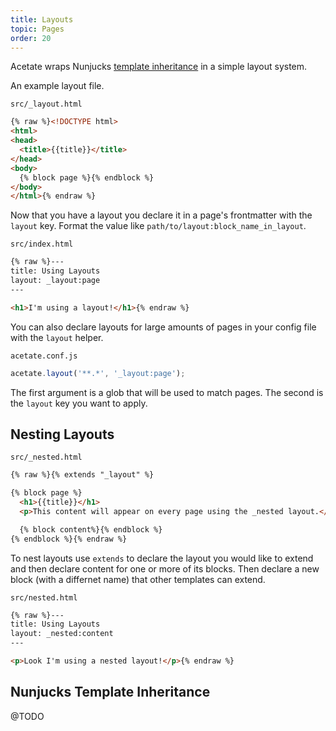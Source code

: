 ```yaml
---
title: Layouts
topic: Pages
order: 20
---
```


Acetate wraps Nunjucks [template inheritance](https://mozilla.github.io/nunjucks/templating.html#template-inheritance) in a simple layout system.

An example layout file.

<code class="filename">src/_layout.html</code>

```html
{% raw %}<!DOCTYPE html>
<html>
<head>
  <title>{{title}}</title>
</head>
<body>
  {% block page %}{% endblock %}
</body>
</html>{% endraw %}
```

Now that you have a layout you declare it in a page's frontmatter with the `layout` key. Format the value like `path/to/layout:block_name_in_layout`.

<code class="filename">src/index.html</code>

```html
{% raw %}---
title: Using Layouts
layout: _layout:page
---

<h1>I'm using a layout!</h1>{% endraw %}
```

You can also declare layouts for large amounts of pages in your config file with the `layout` helper.

<code class="filename">acetate.conf.js</code>

```js
acetate.layout('**.*', '_layout:page');
```

The first argument is a glob that will be used to match pages. The second is the `layout` key you want to apply.

## Nesting Layouts

<code class="filename">src/_nested.html</code>

```html
{% raw %}{% extends "_layout" %}

{% block page %}
  <h1>{{title}}</h1>
  <p>This content will appear on every page using the _nested layout.</p>

  {% block content%}{% endblock %}
{% endblock %}{% endraw %}
```

To nest layouts use `extends` to declare the layout you would like to extend and then declare content for one or more of its blocks. Then declare a new block (with a differnet name) that other templates can extend.

<code class="filename">src/nested.html</code>

```html
{% raw %}---
title: Using Layouts
layout: _nested:content
---

<p>Look I'm using a nested layout!</p>{% endraw %}
```

## Nunjucks Template Inheritance

@TODO
